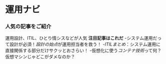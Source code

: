 # 運用ナビ
### 人気の記事をご紹介
運用設計、ITIL、ひとり情シスなどが人気
**注目記事はこれだ**
-システム運用だって設計が必須！*設計の始点*が運用担当者を救う！
-*ITILまとめ*：システム運用に直接関係する部分だけサクッとおさらい！
-仮想化に使う*コンテナ技術*って何？仮想マシンじゃどこがダメなのか？